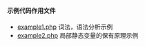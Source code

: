 #### 示例代码作用文件

- [example1.php](example1.php) 词法，语法分析示例
- [example2.php](example2.php) 局部静态变量的保有原理示例
